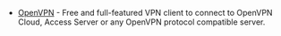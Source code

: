 * [OpenVPN](https://openvpn.net/) - Free and full-featured VPN client to connect to OpenVPN Cloud, Access Server or any 
OpenVPN protocol compatible server.
